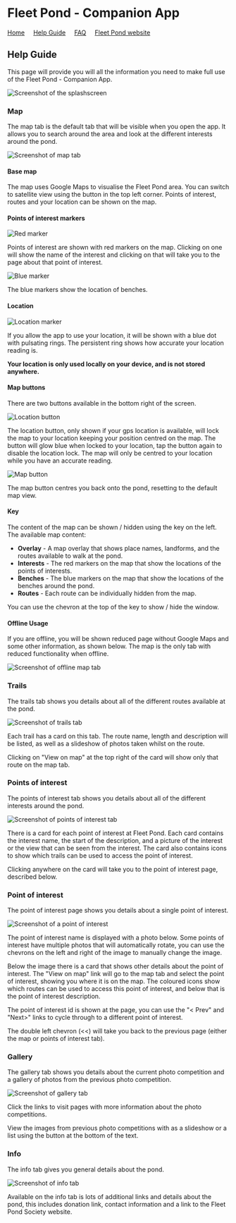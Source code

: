 # Fleet Pond - Companion App

[Home](./index.html) &nbsp; &nbsp; [Help Guide](./help.html) &nbsp; &nbsp; [FAQ](./faq.html) &nbsp; &nbsp; [Fleet Pond website](http://fleetpond.org.uk/)

## Help Guide

This page will provide you will all the information you need to make full use of the Fleet Pond - Companion App.

![Screenshot of the splashscreen][screenshotSplash]

### Map

The map tab is the default tab that will be visible when you open the app. It allows you to search around the area and look at the different interests around the pond.

![Screenshot of map tab][screenshotMap]

#### Base map

The map uses Google Maps to visualise the Fleet Pond area. You can switch to satellite view using the button in the top left corner. Points of interest, routes and your location can be shown on the map.

#### Points of interest markers

![Red marker][markerRed]

Points of interest are shown with red markers on the map. Clicking on one will show the name of the interest and clicking on that will take you to the page about that point of interest.

![Blue marker][markerBlue]

The blue markers show the location of benches.

#### Location

![Location marker][markerLocation]

If you allow the app to use your location, it will be shown with a blue dot with pulsating rings. The persistent ring shows how accurate your location reading is.

**Your location is only used locally on your device, and is not stored anywhere.**

#### Map buttons

There are two buttons available in the bottom right of the screen.

![Location button][buttonLocation]

The location button, only shown if your gps location is available, will lock the map to your location keeping your position centred on the map. The button will glow blue when locked to your location, tap the button again to disable the location lock. The map will only be centred to your location while you have an accurate reading.

![Map button][buttonMap]

The map button centres you back onto the pond, resetting to the default map view.

#### Key

The content of the map can be shown / hidden using the key on the left. The available map content:

* **Overlay** - A map overlay that shows place names, landforms, and the routes available to walk at the pond.
* **Interests** - The red markers on the map that show the locations of the points of interests.
* **Benches** - The blue markers on the map that show the locations of the benches around the pond.
* **Routes** - Each route can be individually hidden from the map.

You can use the chevron at the top of the key to show / hide the window.

#### Offline Usage

If you are offline, you will be shown reduced page without Google Maps and some other information, as shown below. The map is the only tab with reduced functionality when offline.

![Screenshot of offline map tab][screenshotMapOffline]

### Trails

The trails tab shows you details about all of the different routes available at the pond.

![Screenshot of trails tab][screenshotTrails]

Each trail has a card on this tab. The route name, length and description will be listed, as well as a slideshow of photos taken whilst on the route.

Clicking on "View on map" at the top right of the card will show only that route on the map tab.

### Points of interest

The points of interest tab shows you details about all of the different interests around the pond.

![Screenshot of points of interest tab][screenshotPOIs]

There is a card for each point of interest at Fleet Pond. Each card contains the interest name, the start of the description, and a picture of the interest or the view that can be seen from the interest. The card also contains icons to show which trails can be used to access the point of interest.

Clicking anywhere on the card will take you to the point of interest page, described below.

### Point of interest

The point of interest page shows you details about a single point of interest.

![Screenshot of a point of interest][screenshotPOI]

The point of interest name is displayed with a photo below. Some points of interest have multiple photos that will automatically rotate, you can use the chevrons on the left and right of the image to manually change the image.

Below the image there is a card that shows other details about the point of interest. The "View on map" link will go to the map tab and select the point of interest, showing you where it is on the map. The coloured icons show which routes can be used to access this point of interest, and below that is the point of interest description.

The point of interest id is shown at the page, you can use the "< Prev" and "Next>" links to cycle through to a different point of interest.

The double left chevron (<<) will take you back to the previous page (either the map or points of interest tab).

### Gallery

The gallery tab shows you details about the current photo competition and a gallery of photos from the previous photo competition.

![Screenshot of gallery tab][screenshotGallery]

Click the links to visit pages with more information about the photo competitions.

View the images from previous photo competitions with as a slideshow or a list using the button at the bottom of the text.

### Info

The info tab gives you general details about the pond.

![Screenshot of info tab][screenshotInfo]

Available on the info tab is lots of additional links and details about the pond, this includes donation link, contact information and a link to the Fleet Pond Society website.

[buttonLocation]: ./assets/images/help/buttonLocation.png
[buttonMap]: ./assets/images/help/buttonMap.png
[markerBlue]: ./assets/images/help/markerBlue.png
[markerRed]: ./assets/images/help/markerRed.png
[markerLocation]: ./assets/images/help/markerLocation.png
[screenshotGallery]: ./assets/images/help/screenshotGallery.png
[screenshotInfo]: ./assets/images/help/screenshotInfo.png
[screenshotMap]: ./assets/images/help/screenshotMap.png
[screenshotMapOffline]: ./assets/images/help/screenshotMapOffline.png
[screenshotPOIs]: ./assets/images/help/screenshotPOIs.png
[screenshotPOI]: ./assets/images/help/screenshotPOI.png
[screenshotSplash]: ./assets/images/help/screenshotSplash.png
[screenshotTrails]: ./assets/images/help/screenshotTrails.png
